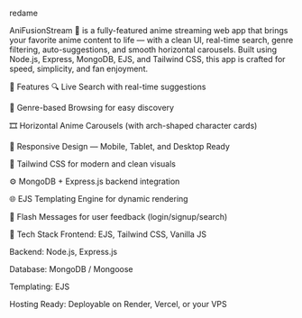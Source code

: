 redame


AniFusionStream 🎥 is a fully-featured anime streaming web app that brings your favorite anime content to life — with a clean UI, real-time search, genre filtering, auto-suggestions, and smooth horizontal carousels. Built using Node.js, Express, MongoDB, EJS, and Tailwind CSS, this app is crafted for speed, simplicity, and fan enjoyment.

🚀 Features 🔍 Live Search with real-time suggestions

🧠 Genre-based Browsing for easy discovery

🎞️ Horizontal Anime Carousels (with arch-shaped character cards)

📱 Responsive Design — Mobile, Tablet, and Desktop Ready

🎨 Tailwind CSS for modern and clean visuals

⚙️ MongoDB + Express.js backend integration

🌐 EJS Templating Engine for dynamic rendering

🔐 Flash Messages for user feedback (login/signup/search)

📂 Tech Stack Frontend: EJS, Tailwind CSS, Vanilla JS

Backend: Node.js, Express.js

Database: MongoDB / Mongoose

Templating: EJS

Hosting Ready: Deployable on Render, Vercel, or your VPS
